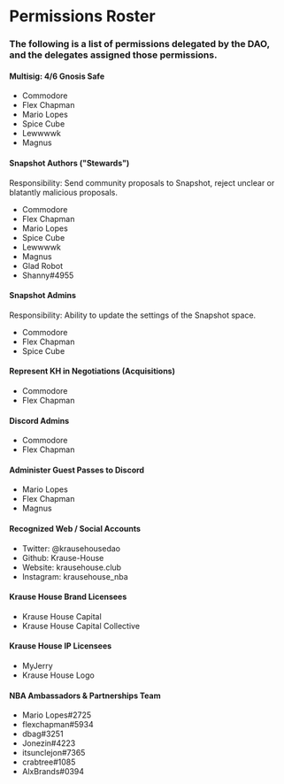 # Permissions Roster

### The following is a list of permissions delegated by the DAO, and the delegates assigned those permissions.

#### Multisig: 4/6 Gnosis Safe

- Commodore
- Flex Chapman
- Mario Lopes
- Spice Cube
- Lewwwwk
- Magnus

#### Snapshot Authors ("Stewards")

Responsibility: Send community proposals to Snapshot, reject unclear or blatantly malicious proposals.

- Commodore
- Flex Chapman
- Mario Lopes
- Spice Cube
- Lewwwwk
- Magnus
- Glad Robot
- Shanny#4955

#### Snapshot Admins

Responsibility: Ability to update the settings of the Snapshot space.

- Commodore
- Flex Chapman
- Spice Cube

#### Represent KH in Negotiations (Acquisitions)

- Commodore
- Flex Chapman

#### Discord Admins

- Commodore
- Flex Chapman

#### Administer Guest Passes to Discord

- Mario Lopes
- Flex Chapman
- Magnus

#### Recognized Web / Social Accounts

- Twitter: @krausehousedao
- Github: Krause-House
- Website: krausehouse.club
- Instagram: krausehouse_nba

#### Krause House Brand Licensees

- Krause House Capital
- Krause House Capital Collective

#### Krause House IP Licensees

- MyJerry
- Krause House Logo

#### NBA Ambassadors & Partnerships Team

- Mario Lopes#2725
- flexchapman#5934
- dbag#3251
- Jonezin#4223
- itsunclejon#7365
- crabtree#1085
- AlxBrands#0394